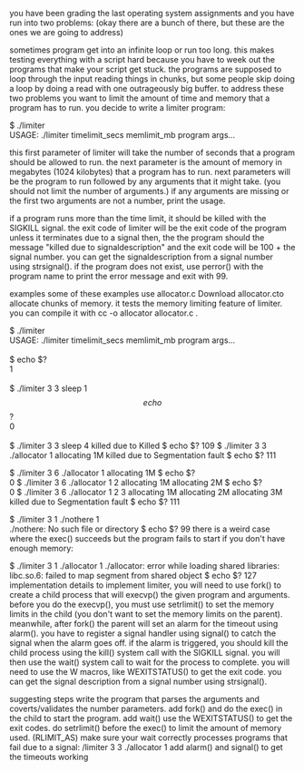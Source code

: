 you have been grading the last operating system assignments and you have run into two problems: (okay there are a bunch of there, but these are the ones we are going to address)

sometimes program get into an infinite loop or run too long. this makes testing everything with a script hard because you have to week out the programs that make your script get stuck.
the programs are supposed to loop through the input reading things in chunks, but some people skip doing a loop by doing a read with one outrageously big buffer.
to address these two problems you want to limit the amount of time and memory that a program has to run. you decide to write a limiter program:

$ ./limiter  <br/>
USAGE: ./limiter timelimit_secs memlimit_mb program args... <br/>

this first parameter of limiter will take the number of seconds that a program should be allowed to run. the next parameter is the amount of memory in megabytes (1024 kilobytes) that a program has to run. next parameters will be the program to run followed by any arguments that it might take. (you should not limit the number of arguments.) if any arguments are missing or the first two arguments are not a number, print the usage.

if a program runs more than the time limit, it should be killed with the SIGKILL signal. the exit code of limiter will be the exit code of the program unless it terminates due to a signal then, the the program should the message "killed due to signaldescription" and the exit code will be 100 + the signal number. you can get the signaldescription from a signal number using strsignal(). if the program does not exist, use perror() with the program name to print the error message and exit with 99.

examples
some of these examples use allocator.c  Download allocator.cto allocate chunks of memory. it tests the memory limiting feature of limiter. you can compile it with cc -o allocator allocator.c .

$ ./limiter  <br/>
USAGE: ./limiter timelimit_secs memlimit_mb program args... <br/>
<br/>
$ echo $?    <br/>
1 <br/>
<br/>
$ ./limiter 3 3 sleep 1 <br/>
$$ echo $$?               <br/>
0 <br/>
<br/>
$ ./limiter 3 3 sleep 4 
killed due to Killed 
$ echo $? 
109 
$ ./limiter 3 3 ./allocator 1 
allocating 1M 
killed due to Segmentation fault 
$ echo $? 
111

$ ./limiter 3 6 ./allocator 1 
allocating 1M 
$ echo $?                     
0 
$ ./limiter 3 6 ./allocator 1 2 
allocating 1M 
allocating 2M 
$ echo $?                       
0 
$ ./limiter 3 6 ./allocator 1 2 3 
allocating 1M 
allocating 2M 
allocating 3M 
killed due to Segmentation fault 
$ echo $? 
111

$ ./limiter 3 1 ./nothere 1   
./nothere: No such file or directory 
$ echo $? 
99
there is a weird case where the exec() succeeds but the program fails to start if you don't have enough memory:

$ ./limiter 3 1 ./allocator 1 
./allocator: error while loading shared libraries: libc.so.6: failed to map segment from shared object 
$ echo $? 
127
implementation details
to implement limiter, you will need to use fork() to create a child process that will execvp() the given program and arguments. before you do the execvp(), you must use setrlimit() to set the memory limits in the child (you don't want to set the memory limits on the parent). meanwhile, after fork() the parent will set an alarm for the timeout using alarm(). you have to register a signal handler using signal() to catch the signal when the alarm goes off. if the alarm is triggered, you should kill the child process using the kill() system call with the SIGKILL signal. you will then use the wait() system call to wait for the process to complete. you will need to use the W macros, like WEXITSTATUS() to get the exit code. you can get the signal description from a signal number using strsignal().

suggesting steps
write the program that parses the arguments and coverts/validates the number parameters.
add fork() and do the exec() in the child to start the program.
add wait() use the WEXITSTATUS() to get the exit codes.
do setrlimit() before the exec() to limit the amount of memory used. (RLIMIT_AS)
make sure your wait correctly processes programs that fail due to a signal: /limiter 3 3 ./allocator 1
add alarm() and signal() to get the timeouts working
